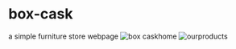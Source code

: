 # box-cask
a simple furniture store webpage
![box caskhome](https://user-images.githubusercontent.com/72678356/126304397-8704bb5f-2b69-469d-91ab-e5e013750e78.jpg)
![ourproducts](https://user-images.githubusercontent.com/72678356/126304458-8ad67e75-95b0-4b3d-9426-da4b81a745e3.jpg)

